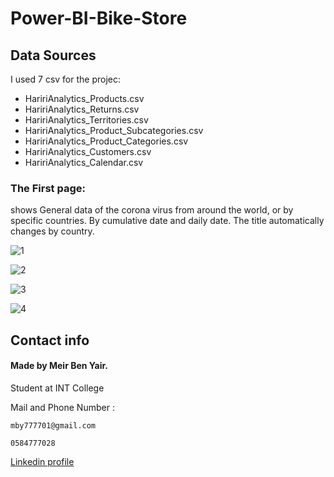 # Power-BI-Bike-Store

## Data Sources
I used 7 csv for the projec:

* HaririAnalytics_Products.csv
* HaririAnalytics_Returns.csv
* HaririAnalytics_Territories.csv
* HaririAnalytics_Product_Subcategories.csv
* HaririAnalytics_Product_Categories.csv
* HaririAnalytics_Customers.csv
* HaririAnalytics_Calendar.csv


### The First page: 
shows General data of the corona virus from around the world, or by specific countries. By cumulative date and daily date.
The title automatically changes by country.

![1](https://user-images.githubusercontent.com/93455805/146692226-af5e885e-06ed-4b08-95df-acba59fd6de7.JPG)



![2](https://user-images.githubusercontent.com/93455805/146692263-1a5a2da4-3e24-4c19-9431-c4a2657a5605.JPG)




![3](https://user-images.githubusercontent.com/93455805/146692264-ce413070-c196-4702-b2b5-dfbc48c08b08.JPG)




![4](https://user-images.githubusercontent.com/93455805/146692261-53dadc8a-0c9b-44ae-b4e0-f53e0eefb4a9.JPG)











## Contact info

#### Made by Meir Ben Yair.

Student at INT College


Mail and Phone Number : 
```
mby777701@gmail.com
```
```
0584777028
```
[Linkedin profile](https://www.linkedin.com/in/meir-ben-yair-63a218225/)

